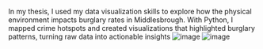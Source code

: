 
In my thesis, I used my data visualization skills to explore how the physical environment impacts burglary rates in Middlesbrough. With Python, I mapped crime hotspots and created visualizations that highlighted burglary patterns, turning raw data into actionable insights
![image](https://github.com/Eni0l/Burglarydataviz/assets/149200508/8ba3157d-48bc-4bc0-838e-6633804d3184)
![image](https://github.com/Eni0l/Burglarydataviz/assets/149200508/7f17ffb3-18bc-4a56-99e8-2089311b3fc2)

